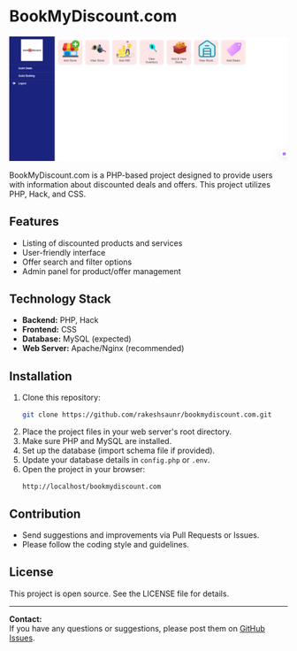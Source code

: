# BookMyDiscount.com

![BookMyDiscount.com Banner](dashboards.png)

BookMyDiscount.com is a PHP-based project designed to provide users with information about discounted deals and offers. This project utilizes PHP, Hack, and CSS.

## Features
- Listing of discounted products and services
- User-friendly interface
- Offer search and filter options
- Admin panel for product/offer management

## Technology Stack
- **Backend:** PHP, Hack
- **Frontend:** CSS
- **Database:** MySQL (expected)
- **Web Server:** Apache/Nginx (recommended)

## Installation
1. Clone this repository:
   ```bash
   git clone https://github.com/rakeshsaunr/bookmydiscount.com.git
   ```
2. Place the project files in your web server's root directory.
3. Make sure PHP and MySQL are installed.
4. Set up the database (import schema file if provided).
5. Update your database details in `config.php` or `.env`.
6. Open the project in your browser:  
   ```
   http://localhost/bookmydiscount.com
   ```

## Contribution
- Send suggestions and improvements via Pull Requests or Issues.
- Please follow the coding style and guidelines.

## License
This project is open source. See the LICENSE file for details.

---

**Contact:**  
If you have any questions or suggestions, please post them on [GitHub Issues](https://github.com/rakeshsaunr/bookmydiscount.com/issues).
